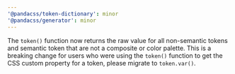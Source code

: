 ```yaml
---
'@pandacss/token-dictionary': minor
'@pandacss/generator': minor
---
```


The `token()` function now returns the raw value for all non-semantic tokens and semantic token that are not a composite
or color palette. This is a breaking change for users who were using the `token()` function to get the CSS custom
property for a token, please migrate to `token.var()`.
